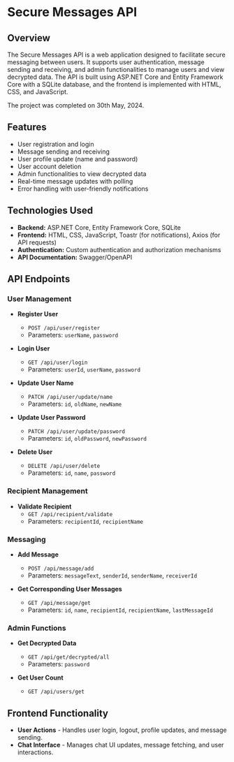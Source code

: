 # Secure Messages API

## Overview

The Secure Messages API is a web application designed to facilitate secure messaging between users. It supports user authentication, message sending and receiving, and admin functionalities to manage users and view decrypted data. The API is built using ASP.NET Core and Entity Framework Core with a SQLite database, and the frontend is implemented with HTML, CSS, and JavaScript.

The project was completed on 30th May, 2024.

## Features

- User registration and login
- Message sending and receiving
- User profile update (name and password)
- User account deletion
- Admin functionalities to view decrypted data
- Real-time message updates with polling
- Error handling with user-friendly notifications

## Technologies Used

- **Backend:** ASP.NET Core, Entity Framework Core, SQLite
- **Frontend:** HTML, CSS, JavaScript, Toastr (for notifications), Axios (for API requests)
- **Authentication:** Custom authentication and authorization mechanisms
- **API Documentation:** Swagger/OpenAPI

## API Endpoints

### User Management

- **Register User**
  - `POST /api/user/register`
  - Parameters: `userName`, `password`

- **Login User**
  - `GET /api/user/login`
  - Parameters: `userId`, `userName`, `password`

- **Update User Name**
  - `PATCH /api/user/update/name`
  - Parameters: `id`, `oldName`, `newName`

- **Update User Password**
  - `PATCH /api/user/update/password`
  - Parameters: `id`, `oldPassword`, `newPassword`

- **Delete User**
  - `DELETE /api/user/delete`
  - Parameters: `id`, `name`, `password`

### Recipient Management

- **Validate Recipient**
  - `GET /api/recipient/validate`
  - Parameters: `recipientId`, `recipientName`

### Messaging

- **Add Message**
  - `POST /api/message/add`
  - Parameters: `messageText`, `senderId`, `senderName`, `receiverId`

- **Get Corresponding User Messages**
  - `GET /api/message/get`
  - Parameters: `id`, `name`, `recipientId`, `recipientName`, `lastMessageId`

### Admin Functions

- **Get Decrypted Data**
  - `GET /api/get/decrypted/all`
  - Parameters: `password`

- **Get User Count**
  - `GET /api/users/get`

## Frontend Functionality

- **User Actions** - Handles user login, logout, profile updates, and message sending.
- **Chat Interface** - Manages chat UI updates, message fetching, and user interactions.
